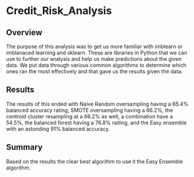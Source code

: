 # Credit_Risk_Analysis

## Overview

The purpose of this analysis was to get us more familiar with imblearn or imblanaced learning and sklearn. These are libraries in Python that we can use to further our 
analysis and help us make predictions about the given data. We put data through various common algorithms to determine which ones ran the most effectively and that 
gave us the results given the data. 

## Results

The results of this ended with Naive Random oversampling having a 65.4% balanced accuracy rating, SMOTE oversampling having a 66.2%, the centroid cluster resampling at a 66.2%
as well, a combination have a 54.5%, the balanced forest having a 76.8% raiting, and the Easy ensemble with an astonding 91% balanced accuracy. 

## Summary 

Based on the results the clear best algorithm to use it the Easy Ensemble algorithm.
